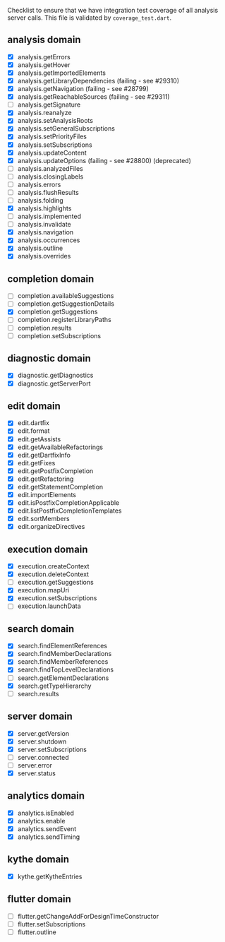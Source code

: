 Checklist to ensure that we have integration test coverage of all analysis
server calls. This file is validated by `coverage_test.dart`.

## analysis domain
- [x] analysis.getErrors
- [x] analysis.getHover
- [x] analysis.getImportedElements
- [x] analysis.getLibraryDependencies (failing - see #29310)
- [x] analysis.getNavigation (failing - see #28799)
- [x] analysis.getReachableSources (failing - see #29311)
- [ ] analysis.getSignature
- [x] analysis.reanalyze
- [x] analysis.setAnalysisRoots
- [x] analysis.setGeneralSubscriptions
- [x] analysis.setPriorityFiles
- [x] analysis.setSubscriptions
- [x] analysis.updateContent
- [x] analysis.updateOptions (failing - see #28800) (deprecated)
- [ ] analysis.analyzedFiles
- [ ] analysis.closingLabels
- [ ] analysis.errors
- [ ] analysis.flushResults
- [ ] analysis.folding
- [x] analysis.highlights
- [ ] analysis.implemented
- [ ] analysis.invalidate
- [x] analysis.navigation
- [x] analysis.occurrences
- [x] analysis.outline
- [x] analysis.overrides

## completion domain
- [ ] completion.availableSuggestions
- [ ] completion.getSuggestionDetails
- [x] completion.getSuggestions
- [ ] completion.registerLibraryPaths
- [ ] completion.results
- [ ] completion.setSubscriptions

## diagnostic domain
- [x] diagnostic.getDiagnostics
- [x] diagnostic.getServerPort

## edit domain
- [x] edit.dartfix
- [x] edit.format
- [x] edit.getAssists
- [x] edit.getAvailableRefactorings
- [x] edit.getDartfixInfo
- [x] edit.getFixes
- [x] edit.getPostfixCompletion
- [x] edit.getRefactoring
- [x] edit.getStatementCompletion
- [x] edit.importElements
- [x] edit.isPostfixCompletionApplicable
- [x] edit.listPostfixCompletionTemplates
- [x] edit.sortMembers
- [x] edit.organizeDirectives

## execution domain
- [x] execution.createContext
- [x] execution.deleteContext
- [ ] execution.getSuggestions
- [x] execution.mapUri
- [x] execution.setSubscriptions
- [ ] execution.launchData

## search domain
- [x] search.findElementReferences
- [x] search.findMemberDeclarations
- [x] search.findMemberReferences
- [x] search.findTopLevelDeclarations
- [ ] search.getElementDeclarations
- [x] search.getTypeHierarchy
- [ ] search.results

## server domain
- [x] server.getVersion
- [x] server.shutdown
- [x] server.setSubscriptions
- [ ] server.connected
- [ ] server.error
- [x] server.status

## analytics domain
- [x] analytics.isEnabled
- [x] analytics.enable
- [x] analytics.sendEvent
- [x] analytics.sendTiming

## kythe domain
- [x] kythe.getKytheEntries

## flutter domain
- [ ] flutter.getChangeAddForDesignTimeConstructor
- [ ] flutter.setSubscriptions
- [ ] flutter.outline
